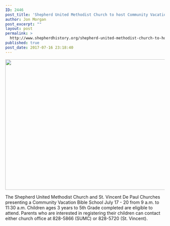 ```yaml
---
ID: 2446
post_title: 'Shepherd United Methodist Church to host Community Vacation Bible School July 17 &#8211; 20'
author: Jon Morgan
post_excerpt: ""
layout: post
permalink: >
  http://www.shepherdhistory.org/shepherd-united-methodist-church-to-host-community-vacation-bible-school-july-17-20/
published: true
post_date: 2017-07-16 23:18:40
---
```

<img title="" src="http://www.shepherdhistory.org/wp-content/uploads/2017/07/null-2.png" alt="" width="540" height="413" />

The Shepherd United Methodist Church and St. Vincent De Paul Churches presenting a Community Vacation Bible School July 17 - 20 from 9 a.m. to 11:30 a.m. Children ages 3 years to 5th Grade completed are eligible to attend. Parents who are interested in registering their children can contact either church office at 828-5866 (SUMC) or 828-5720 (St. Vincent).